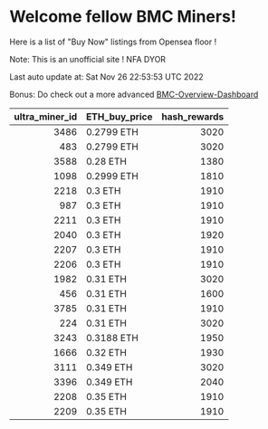 # Welcome fellow BMC Miners!
Here is a list of "Buy Now" listings from Opensea floor !

Note: This is an unofficial site ! NFA DYOR

Last auto update at: Sat Nov 26 22:53:53 UTC 2022

Bonus: Do check out a more advanced [BMC-Overview-Dashboard](https://dune.com/defifunk/BMC-Overview-Dashboard)


|   ultra_miner_id | ETH_buy_price   |   hash_rewards |
|-----------------:|:----------------|---------------:|
|             3486 | 0.2799 ETH      |           3020 |
|              483 | 0.2799 ETH      |           3020 |
|             3588 | 0.28 ETH        |           1380 |
|             1098 | 0.2999 ETH      |           1810 |
|             2218 | 0.3 ETH         |           1910 |
|              987 | 0.3 ETH         |           1910 |
|             2211 | 0.3 ETH         |           1910 |
|             2040 | 0.3 ETH         |           1920 |
|             2207 | 0.3 ETH         |           1910 |
|             2206 | 0.3 ETH         |           1910 |
|             1982 | 0.31 ETH        |           3020 |
|              456 | 0.31 ETH        |           1600 |
|             3785 | 0.31 ETH        |           1910 |
|              224 | 0.31 ETH        |           3020 |
|             3243 | 0.3188 ETH      |           1950 |
|             1666 | 0.32 ETH        |           1930 |
|             3111 | 0.349 ETH       |           3020 |
|             3396 | 0.349 ETH       |           2040 |
|             2208 | 0.35 ETH        |           1910 |
|             2209 | 0.35 ETH        |           1910 |
